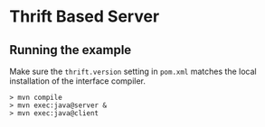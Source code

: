 # Thrift Based Server

## Running the example

Make sure the `thrift.version` setting in `pom.xml` matches the local installation of the interface compiler.

```shell
> mvn compile
> mvn exec:java@server &
> mvn exec:java@client
```
